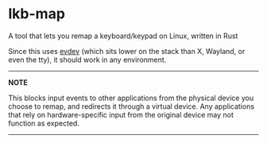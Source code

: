 # lkb-map

A tool that lets you remap a keyboard/keypad on Linux, written in Rust

Since this uses [evdev](https://www.freedesktop.wiki/Software/libevdev/) (which sits lower on the stack than X, Wayland, or even the tty), it should work in any environment.

---

**NOTE**

This blocks input events to other applications from the physical device you choose to remap, and redirects it through a virtual device. Any applications that rely on hardware-specific input from the original device may not function as expected.

---

